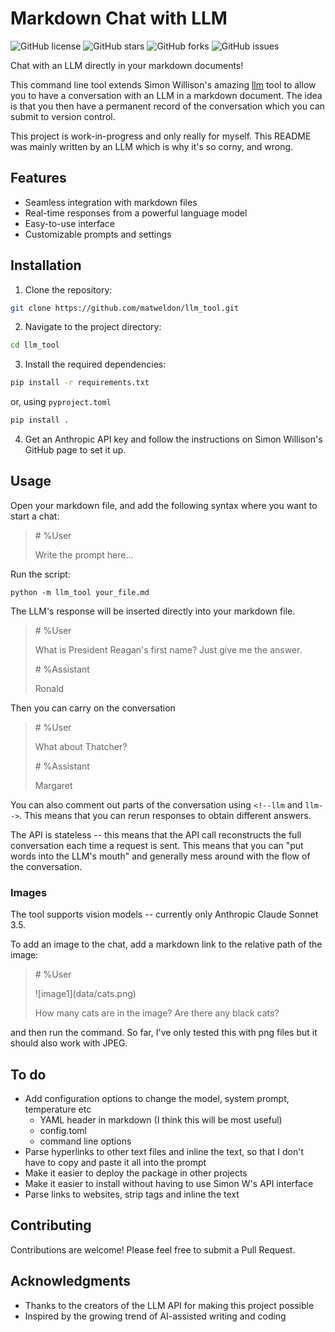 # Markdown Chat with LLM

![GitHub license](https://img.shields.io/github/license/matweldon/llm_tool)
![GitHub stars](https://img.shields.io/github/stars/matweldon/llm_tool)
![GitHub forks](https://img.shields.io/github/forks/matweldon/llm_tool)
![GitHub issues](https://img.shields.io/github/issues/matweldon/llm_tool)

Chat with an LLM directly in your markdown documents!

This command line tool extends Simon Willison's amazing [llm](https://github.com/simonw/llm) tool to allow you to have a conversation with an LLM in a markdown document. The idea is that you then have a permanent record of the conversation which you can submit to version control.

This project is work-in-progress and only really for myself. This README was mainly written by an LLM which is why it's so corny, and wrong.

## Features

- Seamless integration with markdown files
- Real-time responses from a powerful language model
- Easy-to-use interface
- Customizable prompts and settings

## Installation

1. Clone the repository:
```bash   
git clone https://github.com/matweldon/llm_tool.git
```

2. Navigate to the project directory:

```bash
cd llm_tool
```

3. Install the required dependencies:

```bash
pip install -r requirements.txt
```
or, using `pyproject.toml`

```bash
pip install .
```

4. Get an Anthropic API key and follow the instructions on Simon Willison's GitHub page to set it up.

## Usage

Open your markdown file, and add the following syntax where you want to start a chat:

> \# %User
>
> Write the prompt here...

Run the script:
   
   `python -m llm_tool your_file.md`

The LLM's response will be inserted directly into your markdown file.

> \# %User
> 
> What is President Reagan's first name? Just give me the answer.
>
> \# %Assistant
>
> Ronald

Then you can carry on the conversation

> \# %User
> 
> What about Thatcher?
>
> \# %Assistant
>
> Margaret

You can also comment out parts of the conversation using `<!--llm` and `llm-->`. This means that you can rerun responses to obtain different answers.

The API is stateless -- this means that the API call reconstructs the full conversation each time a request is sent. This means that you can "put words into the LLM's mouth" and generally mess around with the flow of the conversation.

### Images

The tool supports vision models -- currently only Anthropic Claude Sonnet 3.5.

To add an image to the chat, add a markdown link to the relative path of the image:

> \# %User
>
> \!\[image1\]\(data/cats.png\)
>
> How many cats are in the image? Are there any black cats?

and then run the command. So far, I've only tested this with png files but it should also work with JPEG.

## To do

* Add configuration options to change the model, system prompt, temperature etc
  - YAML header in markdown (I think this will be most useful)
  - config.toml
  - command line options
* Parse hyperlinks to other text files and inline the text, so that I don't have to copy and paste it all into the prompt
* Make it easier to deploy the package in other projects
* Make it easier to install without having to use Simon W's API interface
* Parse links to websites, strip tags and inline the text

## Contributing

Contributions are welcome! Please feel free to submit a Pull Request.

## Acknowledgments

- Thanks to the creators of the LLM API for making this project possible
- Inspired by the growing trend of AI-assisted writing and coding
